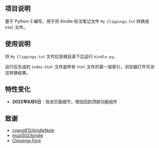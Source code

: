 ## 项目说明

基于 Python 3 编写。用于将 Kindle 标注笔记文件 `My Clippings.txt` 转换成 `html` 文件。

## 使用说明

将 `My Clippings.txt` 文件拉至根目录下后运行 `kindle.py`。

运行后生成的 `index.html` 文件是所有 `html` 文件的第一层索引，浏览器打开可浏览转换结果。

## 特性变化

- **2022年6月5日**：改进页面细节，增加回到顶部功能组件

## 致谢
- [cyang812/kindleNote](https://github.com/cyang812/kindleNote)
- [muzi502/kindle](https://github.com/muzi502/kindle)
- [Clippings Fere](https://bookfere.com/tools#ClippingsFere)
